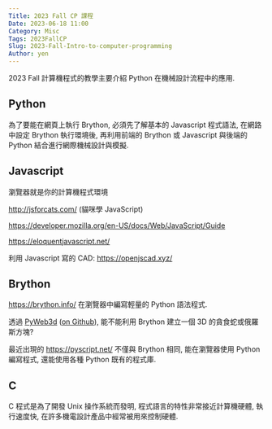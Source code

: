 ```yaml
---
Title: 2023 Fall CP 課程
Date: 2023-06-18 11:00
Category: Misc
Tags: 2023FallCP
Slug: 2023-Fall-Intro-to-computer-programming
Author: yen
---
```


2023 Fall 計算機程式的教學主要介紹 Python 在機械設計流程中的應用.

<!-- PELICAN_END_SUMMARY -->

Python
----
為了要能在網頁上執行 Brython, 必須先了解基本的 Javascript 程式語法, 在網路中設定 Brython 執行環境後, 再利用前端的 Brython 或 Javascript 與後端的 Python 結合進行網際機械設計與模擬.

Javascript
----
瀏覽器就是你的計算機程式環境

<http://jsforcats.com/> (貓咪學 JavaScript)

<https://developer.mozilla.org/en-US/docs/Web/JavaScript/Guide>

<https://eloquentjavascript.net/>

利用 Javascript 寫的 CAD: <https://openjscad.xyz/>

Brython
----

<https://brython.info/> 在瀏覽器中編寫輕量的 Python 語法程式.

透過 <a href="https://betterprogramming.pub/three-js-with-python-syntax-pyweb3d-2152bed1a43d">PyWeb3d</a> (<a href="https://github.com/Bruno-Odinukweze/PyWeb3D">on Github</a>), 能不能利用 Brython 建立一個 3D 的貪食蛇或俄羅斯方塊?

最近出現的 <https://pyscript.net/> 不僅與 Brython 相同, 能在瀏覽器使用 Python 編寫程式, 還能使用各種 Python 既有的程式庫.

C
----
C 程式是為了開發 Unix 操作系統而發明, 程式語言的特性非常接近計算機硬體, 執行速度快, 在許多機電設計產品中經常被用來控制硬體. 